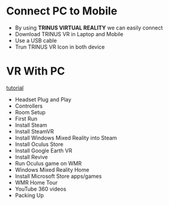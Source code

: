 # Connect PC to Mobile

 - By using **TRINUS VIRTUAL REALITY** we can easily connect 
 - Download TRINUS VR in Laptop and Mobile
 - Use a USB cable
 - Trun TRINUS VR Icon in both device

# VR With PC

[tutorial](https://www.youtube.com/watch?v=iXFrFqJsYpg)

- Headset Plug and Play
- Controllers
- Room Setup
- First Run
- Install Steam
- Install SteamVR
- Install Windows Mixed Reality into Steam
- Install Oculus Store
- Install Google Earth VR
- Install Revive
- Run Oculus game on WMR
- Windows Mixed Reality Home
- Install Microsoft Store apps/games
- WMR Home Tour
- YouTube 360 videos
- Packing Up